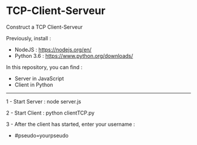 # TCP-Client-Serveur
Construct a TCP Client-Serveur

Previously, install :
- NodeJS : https://nodejs.org/en/
- Python 3.6 : https://www.python.org/downloads/

In this repository, you can find :
  - Server in JavaScript
  - Client in Python
  
---------------------------------------------------------------------------------------------------

1 - Start Server : node server.js

2 - Start Client : python clientTCP.py

3 - After the client has started, enter your username :
- #pseudo=yourpseudo
